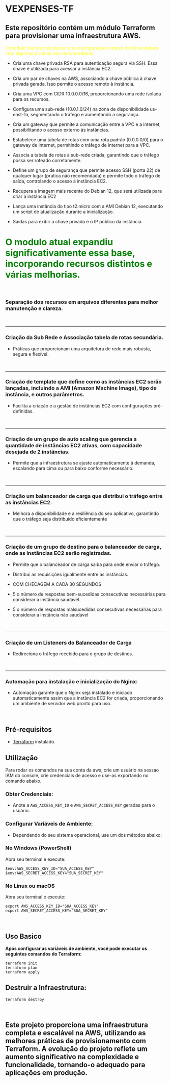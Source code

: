 # VEXPENSES-TF

## Este repositório contém um módulo Terraform para provisionar uma infraestrutura AWS.



<span style="color: yellow;">
O modulo inicial consistia em uma configuração simples de Infraestutura com algumas praticas não recomendadas.</span>

<br>

- Cria uma chave privada RSA para autenticação segura via SSH. Essa chave é utilizada para acessar a instância EC2.

- Cria um par de chaves na AWS, associando a chave pública à chave privada gerada. Isso permite o acesso remoto à instância.

- Cria uma VPC com CIDR 10.0.0.0/16, proporcionando uma rede isolada para os recursos.

- Configura uma sub-rede (10.0.1.0/24) na zona de disponibilidade us-east-1a, segmentando o tráfego e aumentando a segurança.

- Cria um gateway que permite a comunicação entre a VPC e a internet, possibilitando o acesso externo às instâncias.

- Estabelece uma tabela de rotas com uma rota padrão (0.0.0.0/0) para o gateway de internet, permitindo o tráfego de internet para a VPC.

- Associa a tabela de rotas à sub-rede criada, garantindo que o tráfego possa ser roteado corretamente.

- Define um grupo de segurança que permite acesso SSH (porta 22) de qualquer lugar (pratica não recomendada) e permite todo o tráfego de saída, controlando o acesso à instância EC2.

- Recupera a imagem mais recente do Debian 12, que será utilizada para criar a instância EC2

- Lança uma instância do tipo t2.micro com a AMI Debian 12, executando um script de atualização durante a inicialização.

- Saídas para exibir a chave privada e o IP público da instância.

# <span style="color: green;">O modulo atual expandiu significativamente essa base, incorporando recursos distintos e várias melhorias.
</span>


<br>


### Separação dos recursos em arquivos diferentes para melhor manutenção e clareza.

<br>

---

### Criação da Sub Rede e Associação tabela de rotas secundária.

- Práticas que proporcionam uma arquitetura de rede mais robusta, segura e flexível.

<br>

---

### Criação de template que define como as instâncias EC2 serão lançadas, incluindo a AMI (Amazon Machine Image), tipo de instância, e outros parâmetros.


- Facilita a criação e a gestão de instâncias EC2 com configurações pré-definidas.


<br>

---

### Criação de um grupo de auto scaling que gerencia a quantidade de instâncias EC2 ativas, com capacidade desejada de 2 instâncias.

- Permite que a infraestrutura se ajuste automaticamente à demanda, escalando para cima ou para baixo conforme necessário.

<br>

---
### Criação um balanceador de carga que distribui o tráfego entre as instâncias EC2.



- Melhora a disponibilidade e a resiliência do seu aplicativo, garantindo que o tráfego seja distribuído eficientemente


<br>

---

### Criação de um grupo de destino para o balanceador de carga, onde as instâncias EC2 serão registradas.

- Permite que o balanceador de carga saiba para onde enviar o tráfego.

- Distribui as requisições igualmente entre as instâncias.

- COM CHECAGEM A CADA 30 SEGUNDOS

- 5 o número de respostas bem-sucedidas consecutivas necessárias para considerar a instância saudável.
- 5 o número de respostas malsucedidas consecutivas necessárias para considerar a instância não saudável

<br>

---
### Criação de um Listeners do Balanceador de Carga

- Redireciona o tráfego recebido para o grupo de destinos.

<br>

---

### Automação para instalação e inicialização do Nginx:

 - Automação garante que o Nginx seja instalado e iniciado automaticamente assim que a instância EC2 for criada, proporcionando um ambiente de servidor web pronto para uso.

<br>

## Pré-requisitos

- [Terraform](https://www.terraform.io/downloads.html) instalado.
  <br>

## Utilização

Para rodar os comandos na sua conta da aws, crie um usuário na sessao IAM do console, crie credenciais de acesso e use-as exportando no comando abaixo.

### **Obter Credenciais**:
   - Anote a `AWS_ACCESS_KEY_ID` e `AWS_SECRET_ACCESS_KEY` geradas para o usuário.
  

### **Configurar Variáveis de Ambiente**:
   - Dependendo do seu sistema operacional, use um dos métodos abaixo:

### No Windows (PowerShell)

 Abra seu terminal e execute:

```
$env:AWS_ACCESS_KEY_ID="SUA_ACCESS_KEY"
$env:AWS_SECRET_ACCESS_KEY="SUA_SECRET_KEY"
```

### No Linux ou macOS

 Abra seu terminal e execute:

```
export AWS_ACCESS_KEY_ID="SUA_ACCESS_KEY"          
export AWS_SECRET_ACCESS_KEY="SUA_SECRET_KEY"
```

<br>

## Uso Basico

**Após configurar as variáveis de ambiente, você pode executar os seguintes comandos do Terraform:**
```
terraform init
terraform plan
terraform apply
```

## Destruir a Infraestrutura:

```
terraform destroy
```

<br>


## Este projeto proporciona uma infraestrutura completa e escalável na AWS, utilizando as melhores práticas de provisionamento com Terraform. A evolução do projeto reflete um aumento significativo na complexidade e funcionalidade, tornando-o adequado para aplicações em produção.
